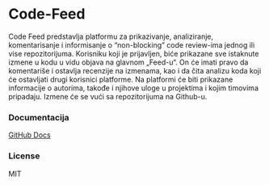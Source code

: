 # Code-Feed
Code Feed predstavlja platformu za prikazivanje, analiziranje, komentarisanje i informisanje o “non-blocking” code review-ima jednog ili vise repozitorijuma.  Korisniku koji je prijavljen, biće prikazane  sve istaknute izmene u kodu u vidu objava na glavnom „Feed-u“. On će imati pravo da komentariše i ostavlja recenzije na izmenama, kao i da čita analizu koda koji će ostavljati drugi korisnici platforme. Na platformi će biti prikazane informacije o autorima, takođe i njihove uloge u projektima i kojim timovima pripadaju. Izmene će se vući sa repozitorijuma na Github-u.

### Documentacija
[GitHub Docs](https://github.com/RAFSoftLab/code-feed/tree/master/docs)

### License
MIT
